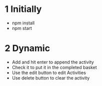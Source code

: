 # 1 Initially
 - npm install
 - npm start
# 2 Dynamic
 - Add and hit enter to append the activity
 - Check it to put it in the completed basket
 - Use the edit button to edit Activities
 - Use delete button to clear the activity
